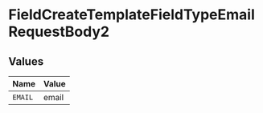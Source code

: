 # FieldCreateTemplateFieldTypeEmailRequestBody2


## Values

| Name    | Value   |
| ------- | ------- |
| `EMAIL` | email   |